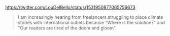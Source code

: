 https://twitter.com/LouDelBello/status/1531950877065756673
> I am increasingly hearing from freelancers struggling to place climate stories with international outlets because "Where is the solution?" and "Our readers are tired of the doom and gloom".